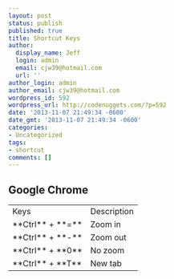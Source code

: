 ```yaml
---
layout: post
status: publish
published: true
title: Shortcut Keys
author:
  display_name: Jeff
  login: admin
  email: cjw39@hotmail.com
  url: ''
author_login: admin
author_email: cjw39@hotmail.com
wordpress_id: 592
wordpress_url: http://codenuggets.com/?p=592
date: '2013-11-07 21:49:34 -0600'
date_gmt: '2013-11-07 21:49:34 -0600'
categories:
- Uncategorized
tags:
- shortcut
comments: []
---
```

## Google Chrome

<table>
<tbody>
<tr>
<td>Keys</td>
<td>Description</td>
</tr>
<tr>
<td>**Ctrl** + **=**</td>
<td>Zoom in</td>
</tr>
<tr>
<td>**Ctrl** + **-**</td>
<td>Zoom out</td>
</tr>
<tr>
<td>**Ctrl** + **0**</td>
<td>No zoom</td>
</tr>
<tr>
<td>**Ctrl** + **T**</td>
<td>New tab</td>
</tr>
</tbody>
</table>
